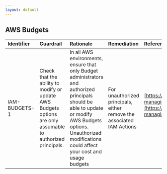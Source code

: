 ```yaml
---
layout: default
---
```




## AWS Budgets

| Identifier    | Guardrail                                                                                                   | Rationale                                                                                                                                                                                                             | Remediation                                                           | References                                                                                                                                                                                   | IAM Actions                  |
|:--------------|:------------------------------------------------------------------------------------------------------------|:----------------------------------------------------------------------------------------------------------------------------------------------------------------------------------------------------------------------|:----------------------------------------------------------------------|:---------------------------------------------------------------------------------------------------------------------------------------------------------------------------------------------|:-----------------------------|
| IAM-BUDGETS-1 | Check that the ability to modify or update AWS Budgets options are only assumable to authorized principals. | In all AWS environments, ensure that only Budget administrators and authorized principals should be able to update or modify AWS Budgets options. Unauthorized modifications could affect your cost and usage budgets | For unauthorized principals, either remove the associated IAM Actions | [https://docs.aws.amazon.com/awsaccountbilling/latest/aboutv2/budgets-managing-costs.html](https://docs.aws.amazon.com/awsaccountbilling/latest/aboutv2/budgets-managing-costs.html)<br><br> | budgets:ModifyBudget<br><br> |
